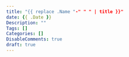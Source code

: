 ```yaml
---
title: "{{ replace .Name "-" " " | title }}"
date: {{ .Date }}
Description: ""
Tags: []
Categories: []
DisableComments: true
draft: true
---
```


